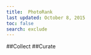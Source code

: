 ```yaml
---
title:  PhotoRank  
last updated: October 8, 2015
toc: false
search: exclude
---
```


##Collect 
##Curate